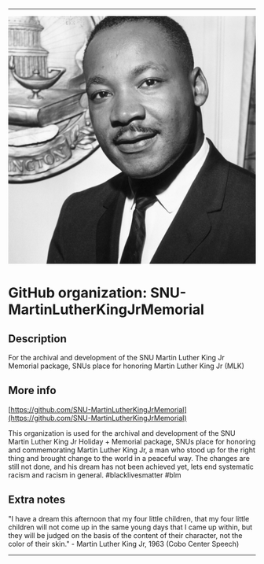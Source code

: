 
***

![MLK.jpeg failed to load. The file may be missing or corrupt. Check the file path for errors first.](/AdditionalInfo/2/SNU-MartinLutherKingJrMemorial/MLK.jpeg)

# GitHub organization: SNU-MartinLutherKingJrMemorial

## Description

For the archival and development of the SNU Martin Luther King Jr Memorial package, SNUs place for honoring Martin Luther King Jr (MLK)

## More info

[https://github.com/SNU-MartinLutherKingJrMemorial](https://github.com/SNU-MartinLutherKingJrMemorial)

This organization is used for the archival and development of the SNU Martin Luther King Jr Holiday + Memorial package, SNUs place for honoring and commemorating Martin Luther King Jr, a man who stood up for the right thing and brought change to the world in a peaceful way. The changes are still not done, and his dream has not been achieved yet, lets end systematic racism and racism in general. #blacklivesmatter #blm

## Extra notes

"I have a dream this afternoon that my four little children, that my four little children will not come up in the same young days that I came up within, but they will be judged on the basis of the content of their character, not the color of their skin." - Martin Luther King Jr, 1963 (Cobo Center Speech)

***
